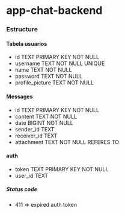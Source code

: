 # app-chat-backend

### Estructure

#### Tabela usuarios
- id TEXT PRIMARY KEY NOT NULL
- username TEXT NOT NULL UNIQUE
- name TEXT NOT NULL
- password TEXT NOT NULL
- profile_picture TEXT NOT NULL

#### Messages
- id TEXT PRIMARY KEY NOT NULL
- content TEXT NOT NULL
- date BIGINT NOT NULL
- sender_id TEXT
- receiver_id TEXT
- attachment TEXT NOT NULL REFERES TO




#### auth
- token TEXT PRIMARY KEY NOT NULL
- user_id TEXT

##### Status code
- 411 => expired auth token
